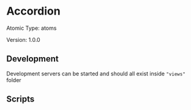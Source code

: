 # Accordion

Atomic Type: atoms

Version: 1.0.0

## Development

Development servers can be started and should all exist inside `"views"` folder

## Scripts
